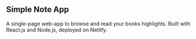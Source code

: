 ## Simple Note App

A single-page web-app to browse and read your books highlights. Built with React.js and Node.js, deployed on Netlify.
